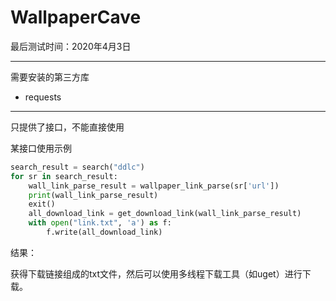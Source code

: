 # WallpaperCave

最后测试时间：2020年4月3日

---

需要安装的第三方库

- requests

---

只提供了接口，不能直接使用

某接口使用示例

```python
search_result = search("ddlc")
for sr in search_result:
    wall_link_parse_result = wallpaper_link_parse(sr['url'])
    print(wall_link_parse_result)
    exit()
    all_download_link = get_download_link(wall_link_parse_result)
    with open("link.txt", 'a') as f:
        f.write(all_download_link)
```

结果：

获得下载链接组成的txt文件，然后可以使用多线程下载工具（如uget）进行下载。
